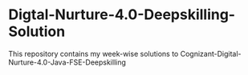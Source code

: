 # Digtal-Nurture-4.0-Deepskilling-Solution
This repository contains my week-wise solutions to Cognizant-Digital-Nurture-4.0-Java-FSE-Deepskilling
